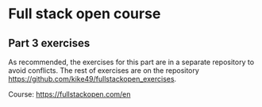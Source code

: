 # Full stack open course
## Part 3 exercises
As recommended, the exercises for this part are in a separate repository to avoid conflicts. The rest of exercises are on the repository https://github.com/kike49/fullstackopen_exercises.

Course: https://fullstackopen.com/en